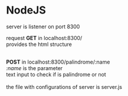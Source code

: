 # NodeJS

server is listener on port 8300

request <b>GET</b> in localhost:8300/
<br>provides the html structure
<br>
<br>

<b>POST</b> in localhost:8300/palindrome/:name
<br><i>:name</i> is the parameter
<br>text input to check if is palindrome or not
<br>
<br>
the file with configurations of server is server.js

